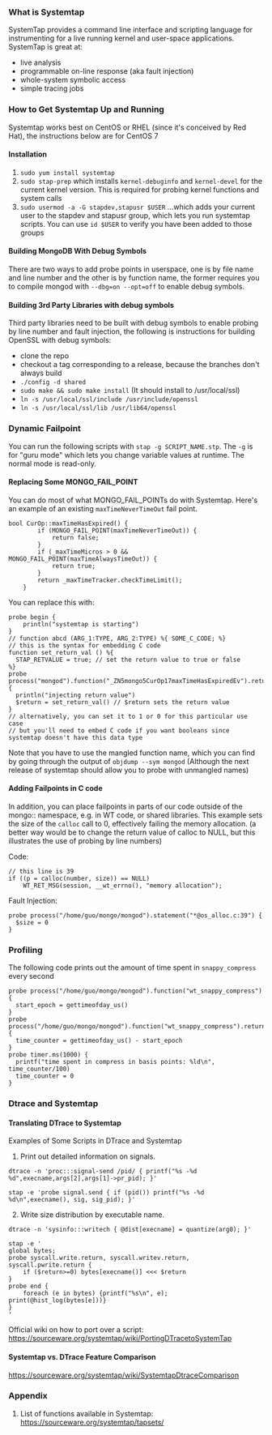 ### What is Systemtap
SystemTap provides a command line interface and scripting language for instrumenting for a live running kernel and user-space applications.
SystemTap is great at:
- live analysis
- programmable on-line response (aka fault injection)
- whole-system symbolic access
- simple tracing jobs

### How to Get Systemtap Up and Running
Systemtap works best on CentOS or RHEL (since it's conceived by Red Hat), the instructions below are for CentOS 7

#### Installation
1. `sudo yum install systemtap`
2. `sudo stap-prep` which installs `kernel-debuginfo` and `kernel-devel` for the current kernel version. This is required for probing kernel functions and system calls
3. `sudo usermod -a -G stapdev,stapusr $USER` ...which adds your current user to the stapdev and stapusr group, which lets you run systemtap scripts. You can use `id $USER` to verify you have been added to those groups


#### Building MongoDB With Debug Symbols
There are two ways to add probe points in userspace, one is by file name and line number and the other is by function name, the former requires you to compile mongod with `--dbg=on --opt=off` to enable debug symbols.

#### Building 3rd Party Libraries with debug symbols
Third party libraries need to be built with debug symbols to enable probing by line number and fault injection, the following is instructions for building OpenSSL with debug symbols:  
- clone the repo
- checkout a tag corresponding to a release, because the branches don't always build
- `./config -d shared`
- `sudo make && sudo make install` (It should install to /usr/local/ssl)
- `ln -s /usr/local/ssl/include /usr/include/openssl`
- `ln -s /usr/local/ssl/lib /usr/lib64/openssl`

### Dynamic Failpoint
You can run the following scripts with `stap -g SCRIPT_NAME.stp`. The `-g` is for "guru mode" which lets you change variable values at runtime. The normal mode is read-only.

#### Replacing Some MONGO_FAIL_POINT
You can do most of what MONGO_FAIL_POINTs do with Systemtap. Here's an example of an existing `maxTimeNeverTimeOut` fail point.

```
bool CurOp::maxTimeHasExpired() {
        if (MONGO_FAIL_POINT(maxTimeNeverTimeOut)) {
            return false;
        }
        if (_maxTimeMicros > 0 && MONGO_FAIL_POINT(maxTimeAlwaysTimeOut)) {
            return true;
        }
        return _maxTimeTracker.checkTimeLimit();
    }
```

You can replace this with:

```
probe begin {
    println("systemtap is starting")
}
// function abcd (ARG_1:TYPE, ARG_2:TYPE) %{ SOME_C_CODE; %}
// this is the syntax for embedding C code
function set_return_val () %{
  STAP_RETVALUE = true; // set the return value to true or false
%}
probe process("mongod").function("_ZN5mongo5CurOp17maxTimeHasExpiredEv").return {
  println("injecting return value")
  $return = set_return_val() // $return sets the return value
}
// alternatively, you can set it to 1 or 0 for this particular use case
// but you'll need to embed C code if you want booleans since systemtap doesn't have this data type
```

Note that you have to use the mangled function name, which you can find by going through the output of `objdump --sym mongod` (Although the next release of systemtap should allow you to probe with unmangled names)

#### Adding Failpoints in C code
In addition, you can place failpoints in parts of our code outside of the mongo:: namespace, e.g. in WT code, or shared libraries. This example sets the size of the `calloc` call to 0, effectively failing the memory allocation. (a better way would be to change the return value of calloc to NULL, but this illustrates the use of probing by line numbers)

Code:

```
// this line is 39
if ((p = calloc(number, size)) == NULL)
    WT_RET_MSG(session, __wt_errno(), "memory allocation");
```

Fault Injection:

```
probe process("/home/guo/mongo/mongod").statement("*@os_alloc.c:39") {
  $size = 0
}
```

### Profiling
The following code prints out the amount of time spent in `snappy_compress` every second

```
probe process("/home/guo/mongo/mongod").function("wt_snappy_compress") {
  start_epoch = gettimeofday_us()
}
probe process("/home/guo/mongo/mongod").function("wt_snappy_compress").return {
  time_counter = gettimeofday_us() - start_epoch
}
probe timer.ms(1000) {
  printf("time spent in compress in basis points: %ld\n", time_counter/100)
  time_counter = 0
}
```

### Dtrace and Systemtap

#### Translating DTrace to Systemtap
Examples of Some Scripts in DTrace and Systemtap
1. Print out detailed information on signals.  

```
dtrace -n 'proc:::signal-send /pid/ { printf("%s -%d %d",execname,args[2],args[1]->pr_pid); }'
```  

```
stap -e 'probe signal.send { if (pid()) printf("%s -%d %d\n",execname(), sig, sig_pid); }'
```  
2. Write size distribution by executable name.  

```
dtrace -n 'sysinfo:::writech { @dist[execname] = quantize(arg0); }'
```  

```
stap -e '
global bytes;
probe syscall.write.return, syscall.writev.return, syscall.pwrite.return {
    if ($return>=0) bytes[execname()] <<< $return
}
probe end {
    foreach (e in bytes) {printf("%s\n", e); print(@hist_log(bytes[e]))}
}
'
```  

Official wiki on how to port over a script:  
https://sourceware.org/systemtap/wiki/PortingDTracetoSystemTap
#### Systemtap vs. DTrace Feature Comparison
https://sourceware.org/systemtap/wiki/SystemtapDtraceComparison
### Appendix
1. List of functions available in Systemtap:  
https://sourceware.org/systemtap/tapsets/
